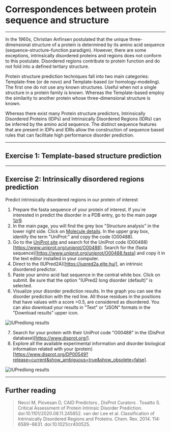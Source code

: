 # Correspondences between protein sequence and structure
_____
In the 1960s, Christian Anfinsen postulated that the unique three-dimensional structure of a protein is determined by its amino acid sequence (sequence–structure–function paradigm). However, there are some exceptions, intrinsically disordered proteins and regions does not conform to this postulate. Disordered regions contribute to protein function and do not fold into a defined tertiary structure.

Protein structure prediction techniques fall into two main categories: Template-free (or de novo) and Template-based (or homology-modeling). The first one do not use any known structures. Useful when not a single structure in a protein family is known. Whereas the Template-based employ the similarity to another protein whose three-dimensional structure is known. 

Whereas there exist many Protein structure predictors, Intrinsically Disordered Proteins (IDPs) and Intrinsically Disordered  Regions (IDRs) can be inferred by the amino acid sequence. The distinct sequence features that are present in IDPs and IDRs allow the construction of sequence based rules that can facilitate high performance disorder prediction.

_______
## Exercise 1: Template-based structure prediction
 
 
 
 
_______
## Exercise 2: Intrinsically disordered regions prediction

Predict intrinsically disordered regions in our protein of interest
1. Prepare the fasta sequence of your protein of interest. If you´re interested in predict the disorder in a PDB entry, go to the main page [1zr9](https://www.ebi.ac.uk/pdbe/entry/pdb/1zr9).
2. In the main page, you will find the grey box "Structure analysis" in the lower right side. Click on [Molecule details](https://www.ebi.ac.uk/pdbe/entry/pdb/1zr9/protein/1). In the upper gray box, identify the term "UniProt:" and copy the code (O00488).
3. Go to the [UniProt site](https://www.uniprot.org/) and search fot the UniProt code (O00488)[https://www.uniprot.org/uniprot/O00488]. Search for the (fasta sequence)[https://www.uniprot.org/uniprot/O00488.fasta] and copy it in the text editor installed in your computer.
4. Direct to the (IUPred2A)[https://iupred2a.elte.hu/], an intrinsic disordered predictor.
5. Paste your amino acid fast sequence in the central white box. Click on submit. Be sure that the option "IUPred2 long disorder (default)" is selected.
6. Visualize your disorder prediction results. In the graph you can see the disorder prediction with the red line. All those residues in the positions that have values with a score >0.5, are considered as disordered. You can also download your results in "Text" or "JSON" formats in the "Download results" upper icon.
 
 ![IUPredlong results](https://github.com/Claualvarez/ECCB2020/blob/master/Figures/iupred_graphO00488results.png?raw=true)

7. Search for your protein with their UniProt code "O00488" in the (DisProt database)[https://www.disprot.org/]. 
8. Explore all the available experimental information and disorder biological information related with your (protein)[https://www.disprot.org/DP00549?release=current&show_ambiguous=true&show_obsolete=false].

 ![IUPredlong results](https://github.com/Claualvarez/ECCB2020/blob/master/Figures/DisProt_O00488.png?raw=true)
 

_______
## Further reading
>  Necci M​,  Piovesan D,​ CAID Predictors ​, DisProt Curators ​. Tosatto S. Critical Assessment of Protein Intrinsic Disorder Prediction.  doi:10.1101/2020.08.11.245852.
> van der Lee et al. Classification of Intrinsically Disordered Regions and Proteins.  Chem. Rev. 2014. 114: 6589−6631. doi:10.1021/cr400525. 

















